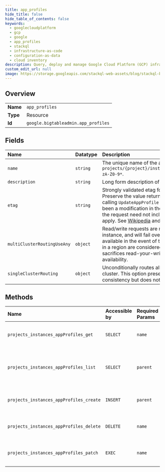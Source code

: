```yaml
---
title: app_profiles
hide_title: false
hide_table_of_contents: false
keywords:
  - googlecloudplatform
  - gcp
  - google
  - app_profiles
  - stackql
  - infrastructure-as-code
  - configuration-as-data
  - cloud inventory
description: Query, deploy and manage Google Cloud Platform (GCP) infrastructure and resources using SQL
custom_edit_url: null
image: https://storage.googleapis.com/stackql-web-assets/blog/stackql-blog-post-featured-image.png
---
```

  
    

## Overview
<table><tbody>
<tr><td><b>Name</b></td><td><code>app_profiles</code></td></tr>
<tr><td><b>Type</b></td><td>Resource</td></tr>
<tr><td><b>Id</b></td><td><code>google.bigtableadmin.app_profiles</code></td></tr>
</tbody></table>

## Fields
| Name | Datatype | Description |
|:-----|:---------|:------------|
| `name` | `string` | The unique name of the app profile. Values are of the form `projects/{project}/instances/{instance}/appProfiles/_a-zA-Z0-9*`. |
| `description` | `string` | Long form description of the use case for this AppProfile. |
| `etag` | `string` | Strongly validated etag for optimistic concurrency control. Preserve the value returned from `GetAppProfile` when calling `UpdateAppProfile` to fail the request if there has been a modification in the mean time. The `update_mask` of the request need not include `etag` for this protection to apply. See [Wikipedia](https://en.wikipedia.org/wiki/HTTP_ETag) and [RFC 7232](https://tools.ietf.org/html/rfc7232#section-2.3) for more details. |
| `multiClusterRoutingUseAny` | `object` | Read/write requests are routed to the nearest cluster in the instance, and will fail over to the nearest cluster that is available in the event of transient errors or delays. Clusters in a region are considered equidistant. Choosing this option sacrifices read-your-writes consistency to improve availability. |
| `singleClusterRouting` | `object` | Unconditionally routes all read/write requests to a specific cluster. This option preserves read-your-writes consistency but does not improve availability. |
## Methods
| Name | Accessible by | Required Params | Description |
|:-----|:--------------|:----------------|:------------|
| `projects_instances_appProfiles_get` | `SELECT` | `name` | Gets information about an app profile. |
| `projects_instances_appProfiles_list` | `SELECT` | `parent` | Lists information about app profiles in an instance. |
| `projects_instances_appProfiles_create` | `INSERT` | `parent` | Creates an app profile within an instance. |
| `projects_instances_appProfiles_delete` | `DELETE` | `name` | Deletes an app profile from an instance. |
| `projects_instances_appProfiles_patch` | `EXEC` | `name` | Updates an app profile within an instance. |

